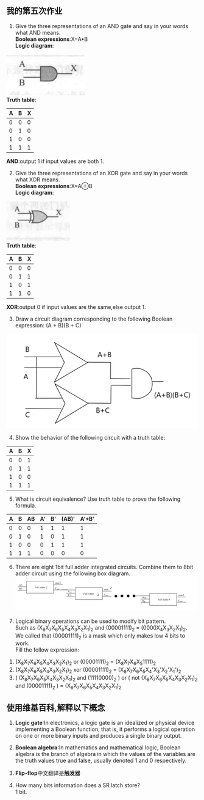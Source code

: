 ## 我的第五次作业
1) Give the three representations of an AND gate and say in your
words what AND means.
<br/>**Boolean expressions**:X=A•B
<br/>**Logic diagram**:

![](images\hw05\1.PNG)
<br/>**Truth table**:

| A            |   B               |  X    |
|:-------------|:------------------|:------|
| 0         | 0 | 0  |
| 0 | 1   | 0  |
| 1  | 0  | 0   |
| 1  | 1 | 1  |

**AND**:output 1 if input values are both 1.

2) Give the three representations of an XOR gate and say in your
words what XOR means.
<br/>**Boolean expressions**:X=A⊕B
<br/>**Logic diagram**:

![](images\hw05\2.PNG)
<br/>**Truth table**:

| A            |   B               |  X    |
|:-------------|:------------------|:------|
| 0         | 0 | 0  |
| 0 | 1   | 1  |
| 1  | 0  | 1   |
| 1  | 1 | 0  |

**XOR**:output 0 if input values are the same,else output 1. 

3) Draw a circuit diagram corresponding to the following Boolean
expression: (A + B)(B + C)

![](images\hw05\3.png)

4) Show the behavior of the following circuit with a truth table:

| A            |   B               |  X    |
|:-------------|:------------------|:------|
| 0         | 0 | 1  |
| 0 | 1   | 1  |
| 1  | 0  | 0   |
| 1  | 1 | 1  |

5) What is circuit equivalence? Use truth table to prove the
following formula.


| A       |   B          |  AB    | A'  | B' |  (AB)'  |  A'+B'
|:-------------|:------------------|:------|:----|:-----|:-----|:-----|
| 0         | 0 | 0  | 1 | 1 | 1  |  1 |
| 0 | 1   | 0  | 1 | 0 | 1 | 1 |
| 1  | 0  | 0   | 0 | 1 | 1 | 1 |
| 1  | 1 | 1  | 0 | 0 | 0 | 0 |

6) There are eight 1bit full adder integrated circuits. Combine them to 8bit adder
circuit using the following box diagram.
![](images\hw05\5.png)

7) Logical binary operations can be used to modify bit pattern.
<br/>Such as (X<sub>8</sub>X<sub>7</sub>X<sub>6</sub>X<sub>5</sub>X<sub>4</sub>X<sub>3</sub>X<sub>2</sub>X<sub>1</sub>)<sub>2</sub> and (00001111)<sub>2</sub> = (0000X<sub>4</sub>X<sub>3</sub>X<sub>2</sub>X<sub>1</sub>)<sub>2</sub>.
<br/>We called that (00001111)<sub>2</sub> is a mask which only makes low 4 bits to work.
<br/>Fill the follow expression:
1. (X<sub>8</sub>X<sub>7</sub>X<sub>6</sub>X<sub>5</sub>X<sub>4</sub>X<sub>3</sub>X<sub>2</sub>X<sub>1</sub>)<sub>2</sub> or (00001111)<sub>2</sub> = (X<sub>8</sub>X<sub>7</sub>X<sub>6</sub>X<sub>5</sub>1111)<sub>2</sub>
2. (X<sub>8</sub>X<sub>7</sub>X<sub>6</sub>X<sub>5</sub>X<sub>4</sub>X<sub>3</sub>X<sub>2</sub>X<sub>1</sub>)<sub>2</sub> xor (00001111)<sub>2</sub> = (X<sub>8</sub>X<sub>7</sub>X<sub>6</sub>X<sub>5</sub>X<sub>4</sub>'X<sub>3</sub>'X<sub>2</sub>'X<sub>1</sub>')<sub>2</sub>
3. ( (X<sub>8</sub>X<sub>7</sub>X<sub>6</sub>X<sub>5</sub>X<sub>4</sub>X<sub>3</sub>X<sub>2</sub>X<sub>1</sub>)<sub>2</sub> and (11110000)<sub>2</sub> ) or ( not (X<sub>8</sub>X<sub>7</sub>X<sub>6</sub>X<sub>5</sub>X<sub>4</sub>X<sub>3</sub>X<sub>2</sub>X<sub>1</sub>)<sub>2</sub> and (00001111)<sub>2</sub> ) = (X<sub>8</sub>X<sub>7</sub>X<sub>6</sub>X<sub>5</sub>X<sub>4</sub>X<sub>3</sub>X<sub>2</sub>X<sub>1</sub>)<sub>2</sub>

## 使用维基百科,解释以下概念
1. **Logic gate**:In electronics, a logic gate is an idealized or physical device implementing a Boolean function; that is, it performs a logical operation on one or more binary inputs and produces a single binary output.
2. **Boolean algebra**:In mathematics and mathematical logic, Boolean algebra is the branch of algebra in which the values of the variables are the truth values true and false, usually denoted 1 and 0 respectively. 

3. **Flip-flop**中文翻译是**触发器**
4. How many bits information does a SR latch store?
<br/> 1 bit.